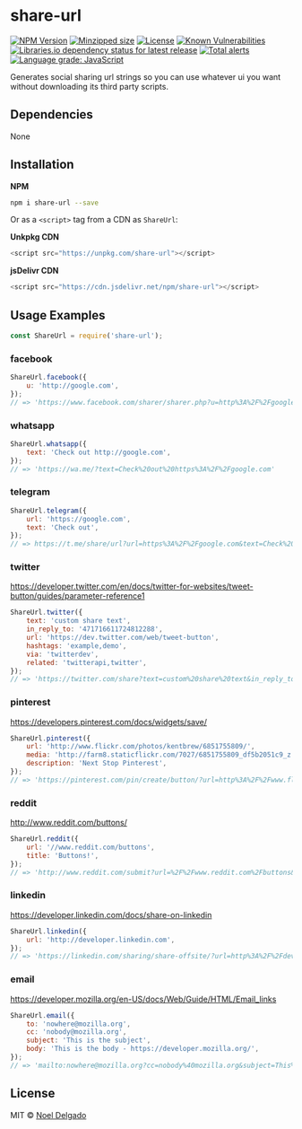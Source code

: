 # share-url

[![NPM Version][npm-image]][npm-url]
[![Minzipped size][bundlephobia-image]][bundlephobic-url]
[![License][license-image]][license-url]
[![Known Vulnerabilities][snyk-image]][snyk-url]
[![Libraries.io dependency status for latest release][librariesio-img]][librariesio-url]
[![Total alerts][lgtm-image]][lgtm-url]
[![Language grade: JavaScript][lgtm-grade-image]][lgtm-grade-url]

Generates social sharing url strings so you can use whatever ui you want without downloading its third party scripts.

## Dependencies
None

## Installation

**NPM**

```sh
npm i share-url --save
```

Or as a `<script>` tag from a CDN as `ShareUrl`:

**Unkpkg CDN**

```js
<script src="https://unpkg.com/share-url"></script>
```

**jsDelivr CDN**

```js
<script src="https://cdn.jsdelivr.net/npm/share-url"></script>
```

## Usage Examples

```js
const ShareUrl = require('share-url');
```

### facebook

```js
ShareUrl.facebook({
	u: 'http://google.com',
});
// => 'https://www.facebook.com/sharer/sharer.php?u=http%3A%2F%2Fgoogle.com'
```

### whatsapp

```js
ShareUrl.whatsapp({
	text: 'Check out http://google.com',
});
// => 'https://wa.me/?text=Check%20out%20https%3A%2F%2Fgoogle.com'
```

### telegram

```js
ShareUrl.telegram({
	url: 'https://google.com',
	text: 'Check out',
});
// => https://t.me/share/url?url=https%3A%2F%2Fgoogle.com&text=Check%20out
```

### twitter
https://developer.twitter.com/en/docs/twitter-for-websites/tweet-button/guides/parameter-reference1

```js
ShareUrl.twitter({
	text: 'custom share text',
	in_reply_to: '471716611724812288',
	url: 'https://dev.twitter.com/web/tweet-button',
	hashtags: 'example,demo',
	via: 'twitterdev',
	related: 'twitterapi,twitter',
});
// => 'https://twitter.com/share?text=custom%20share%20text&in_reply_to=471716611724812288&url=https%3A%2F%2Fdev.twitter.com%2Fweb%2Ftweet-button&hashtags=example%2Cdemo&via=twitterdev&related=twitterapi%2Ctwitter'
```

### pinterest
https://developers.pinterest.com/docs/widgets/save/

```js
ShareUrl.pinterest({
	url: 'http://www.flickr.com/photos/kentbrew/6851755809/',
	media: 'http://farm8.staticflickr.com/7027/6851755809_df5b2051c9_z.jpg',
	description: 'Next Stop Pinterest',
});
// => 'https://pinterest.com/pin/create/button/?url=http%3A%2F%2Fwww.flickr.com%2Fphotos%2Fkentbrew%2F6851755809%2F&media=http%3A%2F%2Ffarm8.staticflickr.com%2F7027%2F6851755809_df5b2051c9_z.jpg&description=Next%20Stop%20Pinterest'

```

### reddit
http://www.reddit.com/buttons/

```js
ShareUrl.reddit({
	url: '//www.reddit.com/buttons',
	title: 'Buttons!',
});
// => 'http://www.reddit.com/submit?url=%2F%2Fwww.reddit.com%2Fbuttons&title=Buttons!'
```

### linkedin
https://developer.linkedin.com/docs/share-on-linkedin

```js
ShareUrl.linkedin({
	url: 'http://developer.linkedin.com',
});
// => 'https://linkedin.com/sharing/share-offsite/?url=http%3A%2F%2Fdeveloper.linkedin.com'
```

### email
https://developer.mozilla.org/en-US/docs/Web/Guide/HTML/Email_links

```js
ShareUrl.email({
	to: 'nowhere@mozilla.org',
	cc: 'nobody@mozilla.org',
	subject: 'This is the subject',
	body: 'This is the body - https://developer.mozilla.org/',
});
// => 'mailto:nowhere@mozilla.org?cc=nobody%40mozilla.org&subject=This%20is%20the%20subject&body=This%20is%20the%20body%20-%20https%3A%2F%2Fdeveloper.mozilla.org%2F'
```

## License
MIT © [Noel Delgado](http://pixelia.me/)

[npm-image]: https://img.shields.io/npm/v/share-url.svg?logo=npm&label=NPM
[npm-url]: https://www.npmjs.com/package/share-url
[bundlephobia-image]: https://img.shields.io/bundlephobia/minzip/share-url?label=size
[bundlephobic-url]: https://bundlephobia.com/result?p=share-url
[license-image]: https://img.shields.io/npm/l/share-url.svg
[license-url]: https://github.com/noeldelgado/share-url/blob/master/LICENSE
[snyk-image]: https://snyk.io/test/npm/share-url/badge.svg
[snyk-url]: https://snyk.io/test/npm/share-url
[librariesio-img]: https://img.shields.io/librariesio/release/npm/share-url
[librariesio-url]: https://libraries.io/npm/share-url
[lgtm-image]: https://img.shields.io/lgtm/alerts/g/noeldelgado/share-url.svg?logo=lgtm&logoWidth=18
[lgtm-url]: https://lgtm.com/projects/g/noeldelgado/share-url/alerts/
[lgtm-grade-image]: https://img.shields.io/lgtm/grade/javascript/g/noeldelgado/share-url.svg?logo=lgtm&logoWidth=18
[lgtm-grade-url]: https://lgtm.com/projects/g/noeldelgado/share-url/context:javascript